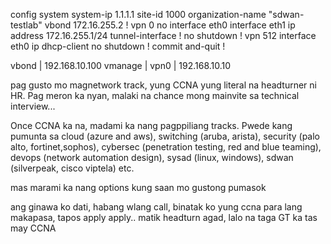 config
system
 system-ip 1.1.1.1
 site-id 1000
 organization-name "sdwan-testlab"
 vbond 172.16.255.2
!
vpn 0
 no interface eth0
 interface eth1
  ip address 172.16.255.1/24
  tunnel-interface
  !
  no shutdown
 !
vpn 512
  interface eth0
  ip dhcp-client
  no shutdown
!
commit and-quit
!





vbond | 192.168.10.100
vmanage | vpn0 | 192.168.10.10


pag gusto mo magnetwork track, yung CCNA yung literal na headturner ni HR. Pag meron ka nyan, malaki na chance mong mainvite sa technical interview...

Once CCNA ka na, madami ka nang pagppiliang tracks. Pwede kang pumunta sa cloud (azure and aws), switching (aruba, arista), security (palo alto, fortinet,sophos), cybersec (penetration testing, red and blue teaming), devops (network automation design), sysad (linux, windows), sdwan (silverpeak, cisco viptela) etc.

mas marami ka nang options kung saan mo gustong pumasok

ang ginawa ko dati, habang wlang call, binatak ko yung ccna para lang makapasa, tapos apply apply.. matik headturn agad, lalo na taga GT ka tas may CCNA